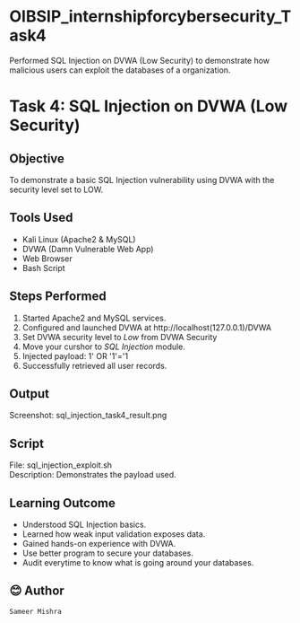 # OIBSIP_internshipforcybersecurity_Task4
Performed SQL Injection on DVWA (Low Security) to demonstrate how malicious users can exploit the databases of a organization.

# Task 4: SQL Injection on DVWA (Low Security)

## Objective
To demonstrate a basic SQL Injection vulnerability using DVWA with the security level set to LOW.

## Tools Used
- Kali Linux (Apache2 & MySQL)
- DVWA (Damn Vulnerable Web App)
- Web Browser
- Bash Script

## Steps Performed
1. Started Apache2 and MySQL services.
2. Configured and launched DVWA at http://localhost(127.0.0.1)/DVWA
3. Set DVWA security level to *Low* from DVWA Security
4. Move your curshor to *SQL Injection* module.
5. Injected payload: 1' OR '1'='1
6. Successfully retrieved all user records.

## Output
Screenshot: sql_injection_task4_result.png

## Script
File: sql_injection_exploit.sh  
Description: Demonstrates the payload used.

## Learning Outcome
- Understood SQL Injection basics.
- Learned how weak input validation exposes data.
- Gained hands-on experience with DVWA.
- Use better program to secure your databases.
- Audit everytime to know what is going around your databases.

## 😊 Author
    Sameer Mishra
    
